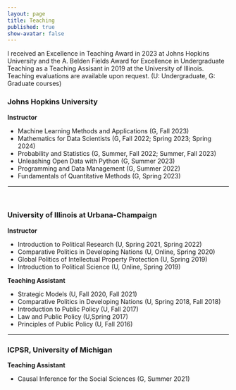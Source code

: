 ```yaml
---
layout: page
title: Teaching
published: true
show-avatar: false
---
```


I received an Excellence in Teaching Award in 2023 at Johns Hopkins University and the A. Belden Fields Award for Excellence in Undergraduate Teaching as a Teaching Assisant in 2019 at the University of Illinois. Teaching evaluations are available upon request. (U: Undergraduate, G: Graduate courses)

### Johns Hopkins University
**Instructor**
- Machine Learning Methods and Applications (G, Fall 2023)
- Mathematics for Data Scientists (G, Fall 2022; Spring 2023; Spring 2024)
- Probability and Statistics (G, Summer, Fall 2022; Summer, Fall 2023)
- Unleashing Open Data with Python (G, Summer 2023)
- Programming and Data Management (G, Summer 2022)
- Fundamentals of Quantitative Methods (G, Spring 2023)

<hr style="border:.5px solid white">
<p>&nbsp;</p>

### University of Illinois at Urbana-Champaign
**Instructor**
- Introduction to Political Research (U, Spring 2021, Spring 2022)
- Comparative Politics in Developing Nations (U, Online, Spring 2020)
- Global Politics of Intellectual Property Protection (U, Spring 2019)
- Introduction to Political Science (U, Online, Spring 2019)

**Teaching Assistant**
- Strategic Models (U, Fall 2020, Fall 2021) 
- Comparative Politics in Developing Nations (U, Spring 2018, Fall 2018)
- Introduction to Public Policy (U, Fall 2017)
- Law and Public Policy (U,Spring 2017)
- Principles of Public Policy (U, Fall 2016)

<hr style="border:.5px solid white">

### ICPSR, University of Michigan
**Teaching Assistant**
- Causal Inference for the Social Sciences (G, Summer 2021)
